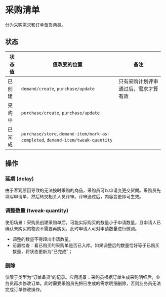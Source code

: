 # 采购清单

分为采购需求和订单备货两类。

状态
-------------------------------------------------------------------------
状态值 | 值改变的位置 | 备注
-------|--------------|-------
已创建 | `demand/create`, `purchase/update` | 只有采购计划评审通过后，需求才算有效
采购中 | `purchase/create`, `purchase/update` | 
已完成 | `purchase/store`, `demand-item/mark-as-completed`, `demand-item/tweak-quantity` |

操作
-------------------------------------------------------------------------

### 延期 (delay)

由于客观原因导致的无法按时采购的商品，采购员可以申请变更交货期。采购员先填写申请单，然后转交相关人员评审。评审通过后，内容变更即可生效。

### 调整数量 (tweak-quantity)

使用场景：采购员创建采购单后，可能实际购买的数量小于申请数量，且申请人已确认未购买的物资不需要再购买，此时申请人可对申请数量进行微调。

- 调整的数量不得超出申请数量。
- 前置检查：看已购买的采购单是否已入库。如果调整后的数量恰好等于已购买数量，将状态更新为“已完成”；

### 删除

仅限于类型为“订单备货”的记录。应用场景：采购员根据订单生成采购明细后，业务员再次修改订单。此时需要采购员先把已生成的需求明细删除，否则业务员无法完成订单修改操作。

